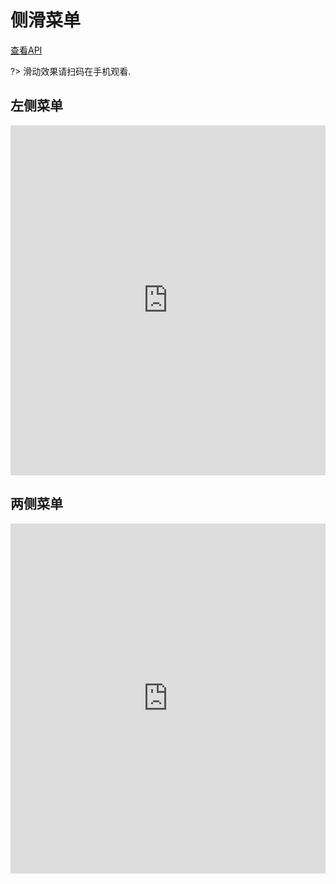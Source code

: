 # 侧滑菜单

[查看API](http://www.easybui.com/demo/api/classes/bui.sidebar.html)

?> 滑动效果请扫码在手机观看.

## 左侧菜单

<iframe width="100%" height="560" src="http://www.easybui.com/demo/source.html?url=pages/ui_controls/bui.sidebar&code=full,result" allowfullscreen="allowfullscreen" frameborder="0"></iframe>

## 两侧菜单

<iframe width="100%" height="560" src="http://www.easybui.com/demo/source.html?url=pages/ui_controls/bui.sidebar_double&code=full,result" allowfullscreen="allowfullscreen" frameborder="0"></iframe>
